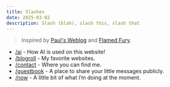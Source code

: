 ```yaml
---
title: Slashes
date: 2025-03-02
description: Slash (blah), slash this, slash that
---
```


> Inspired by [Paul's Weblog](https://paul.af/more) and [Flamed Fury](https://flamedfury.com/slashes/).

- [/ai](/ai) - How AI is used on this website!
- [/blogroll](/blogroll) - My favorite websites.
- [/contact](/contact) - Where you can find me.
- [/guestbook](/guestbook) - A place to share your little messages publicly.
- [/now](/now) - A little bit of what I’m doing at the moment.